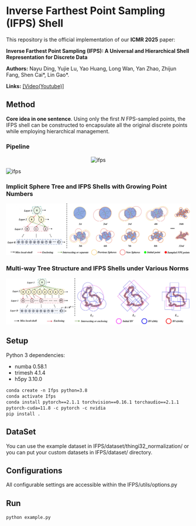 # Inverse Farthest Point Sampling (IFPS) Shell

This repository is the official implementation of our **ICMR 2025** paper:

**Inverse Farthest Point Sampling (IFPS): A Universal and Hierarchical Shell Representation for Discrete Data**

__Authors:__ Nayu Ding, Yujie Lu, Yao Huang, Long Wan, Yan Zhao, Zhijun Fang, Shen Cai*, Lin Gao*.

**Links:** [[Video(Youtube)]](https://youtu.be/uHoOZuhxPY0)

## Method

**Core idea in one sentence**. Using only the first $N$ FPS-sampled points, the IFPS shell can be constructed to encapsulate all the original discrete points while employing hierarchical management.

### Pipeline

<p align="center">
 <img src="IFPS/assets/pipeline.jpg" width = "800" alt="ifps" align=center />
</p>

![ifps](IFPS/assets/pipeline.jpg)


### Implicit Sphere Tree and IFPS Shells with Growing Point Numbers

![ifps](IFPS/assets/seq_cut.jpg)


### Multi-way Tree Structure and IFPS Shells under Various Norms

![ifps](IFPS/assets/multiway_cut.jpg)


## Setup

Python 3 dependencies:

* numba 0.58.1
* trimesh 4.1.4
* h5py 3.10.0

```
conda create -n Ifps python=3.8
conda activate Ifps
conda install pytorch==2.1.1 torchvision==0.16.1 torchaudio==2.1.1 pytorch-cuda=11.8 -c pytorch -c nvidia
pip install .
```

## DataSet
You can use the example dataset in IFPS/dataset/thingi32_normalization/ or you can put your custom datasets in IFPS/dataset/ directory.

## Configurations
All configurable settings are accessible within the IFPS/utils/options.py

## Run
```
python example.py
```

